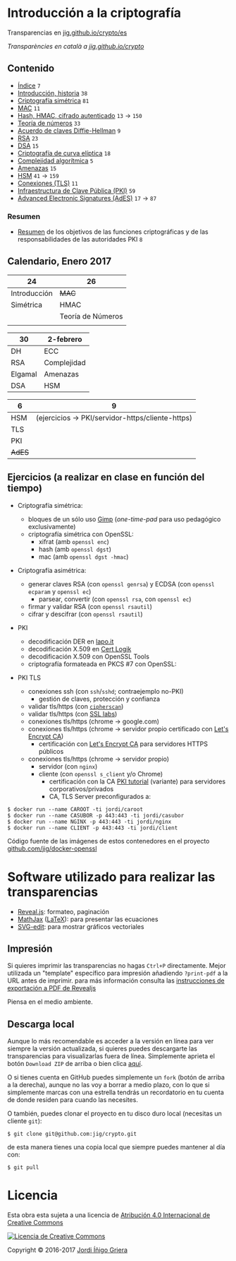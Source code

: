 # Introducción a la criptografía

Transparencias en [jig.github.io/crypto/es](https://jig.github.io/crypto/es)

_Transparències en català a [jig.github.io/crypto](https://jig.github.io/crypto)_

## Contenido

  - [Índice](https://jig.github.io/crypto/es) `7`
  - [Introducción, historia](https://jig.github.io/crypto/es/intro.html) `38`
  - [Criptografía simétrica](https://jig.github.io/crypto/es/symmetric.html) `81`
  - [MAC](https://jig.github.io/crypto/es/mac.html) `11`
  - [Hash, HMAC, cifrado autenticado](https://jig.github.io/crypto/es/hash.html) `13` → `150`
  - [Teoría de números](https://jig.github.io/crypto/es/number-theory.html) `33`
  - [Acuerdo de claves Diffie-Hellman](https://jig.github.io/crypto/es/dh.html) `9`
  - [RSA](https://jig.github.io/crypto/es/rsa.html) `23`
  - [DSA](https://jig.github.io/crypto/es/dsa.html) `15`
  - [Criptografía de curva elíptica](https://jig.github.io/crypto/es/ecc.html) `18`  
  - [Complejidad algorítmica](http://jig.github.io/crypto/complexity.html) `5`
  - [Amenazas](http://jig.github.io/crypto/threats.html) `15`
  - [HSM](https://jig.github.io/crypto/es/hsm.html) `41` → `159`
  - [Conexiones (TLS)](http://jig.github.io/crypto/tls.html) `11`
  - [Infraestructura de Clave Pública (PKI)](http://jig.github.io/crypto/pki.html) `59`
  - [Advanced Electronic Signatures (AdES)](http://jig.github.io/crypto/ades.html) `17` → `87`

### Resumen
  
  - [Resumen](http://jig.github.io/crypto/es/abstract.html) de los objetivos de las funciones criptográficas y de las responsabilidades de las autoridades PKI `8`
  
## Calendario, Enero 2017

 24           | 26               
----------    | ---------------- 
 Introducción | ~~MAC~~           
 Simétrica    | HMAC             
              | Teoría de Números
              |                

 30        | 2-febrero |
-----------|-----------|  
DH         |ECC        | 
RSA        |Complejidad|  
Elgamal    |Amenazas   |  
DSA        |HSM        |

 6         | 9
---------- | ---------------- 
 HSM       | (ejercicios → PKI/servidor-https/cliente-https)
 TLS       | 
 PKI       | 
 ~~AdES~~  |

## Ejercicios (a realizar en clase en función del tiempo)
  - Criptografía simétrica:
      - bloques de un sólo uso [Gimp](https://www.gimp.org) (_one-time-pad_ para uso pedagógico exclusivamente)
      - criptografía simétrica con OpenSSL:
          - xifrat (amb `openssl enc`)
          - hash (amb `openssl dgst`)
          - mac (amb `openssl dgst -hmac`)
    
  - Criptografía asimétrica:
    - generar claves RSA (con `openssl genrsa`) y ECDSA (con `openssl ecparam` y `openssl ec`)
        - parsear, convertir (con `openssl rsa`, con `openssl ec`)
    - firmar y validar RSA (con `openssl rsautil`)
    - cifrar y descifrar (con `openssl rsautil`)
        
  - PKI      
    - decodificación DER en [lapo.it](https://lapo.it/asn1js/)
    - decodificación X.509 en [Cert Logik](https://certlogik.com/decoder/)
    - decodificación X.509 con OpenSSL Tools
    - criptografía formateada en PKCS #7 con OpenSSL:
    
  - PKI TLS
      - conexiones ssh (con `ssh`/`sshd`; contraejemplo no-PKI) 
        - gestión de claves, protección y confianza
      - validar tls/https (con [`cipherscan`](https://github.com/jig/docker-cipherscan))
      - validar tls/https (con [SSL labs](https://www.ssllabs.com/ssltest/))
      - conexiones tls/https (chrome → google.com)
      - conexiones tls/https (chrome → servidor propio certificado con [Let's Encrypt CA](https://letsencrypt.org))
        - certificación con [Let's Encrypt CA](https://letsencrypt.org) para servidores HTTPS públicos
      - conexiones tls/https (chrome → servidor propio)
        - servidor (con `nginx`)
        - cliente (con `openssl s_client` y/o Chrome)
          - certificación con la CA [PKI tutorial](https://pki-tutorial.readthedocs.io/en/latest/) (variante) para servidores corporativos/privados
          - CA, TLS Server preconfigurados a:

```
$ docker run --name CAROOT -ti jordi/caroot
$ docker run --name CASUBOR -p 443:443 -ti jordi/casubor
$ docker run --name NGINX -p 443:443 -ti jordi/nginx
$ docker run --name CLIENT -p 443:443 -ti jordi/client
```

Código fuente de las imágenes de estos contenedores en el proyecto [github.com/jig/docker-openssl](https://github.com/jig/docker-openssl)

# Software utilizado para realizar las transparencias

  - [Reveal.js](https://github.com/hakimel/reveal.js): formateo, paginación
  - [MathJax](https://www.mathjax.org) ([LaTeX](http://latex-project.org)): para presentar las ecuaciones
  - [SVG-edit](https://github.com/SVG-Edit/svgedit): para mostrar gráficos vectoriales
  
## Impresión
  
Si quieres imprimir las transparencias no hagas `Ctrl+P` directamente. Mejor utilizada un "template" específico para impresión añadiendo `?print-pdf` a la URL antes de imprimir. para más información consulta las 
[instrucciones de exportación a PDF de Revealjs](https://github.com/hakimel/reveal.js/#pdf-export)

Piensa en el medio ambiente.

## Descarga local

Aunque lo más recomendable es acceder a la versión en línea para ver siempre la versión actualizada, si quieres puedes descargarte las transparencias para visualizarlas fuera de línea.
Simplemente aprieta el botón `Download ZIP` de arriba o bien clica 
[aquí](https://codeload.github.com/jig/crypto/archive/master.zip). 

O si tienes cuenta en GitHub puedes simplemente un `fork` (botón de arriba a la derecha), aunque no las voy a borrar a medio plazo, con lo que si simplemente marcas con una estrella tendrás un recordatorio en tu cuenta de donde residen para cuando las necesites.

O también, puedes clonar el proyecto en tu disco duro local (necesitas un cliente `git`):

```
$ git clone git@github.com:jig/crypto.git
```

de esta manera tienes una copia local que siempre puedes mantener al día con:

```
$ git pull
```

# Licencia

Esta obra esta sujeta a una licencia de [Atribución 4.0 Internacional de Creative Commons](http://creativecommons.org/licenses/by/4.0/)

[![Licencia de Creative Commons](https://i.creativecommons.org/l/by/4.0/88x31.png)](http://creativecommons.org/licenses/by/4.0/)

Copyright © 2016-2017 [Jordi Íñigo Griera](https://github.com/jig)
